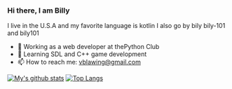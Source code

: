 ### Hi there, I am Billy
I live in the U.S.A and my favorite language is kotlin
I also go by bily bily-101 and bily101
- 🔭 Working as a web developer at thePython Club 
- 🌱 Learning SDL and C++ game development
- 📫 How to reach me: vblawing@gmail.com

[![My's github stats](https://github-readme-stats.vercel.app/api?username=bily-101&theme=tokyonight)](https://github.com/bily-101)
[![Top Langs](https://github-readme-stats.vercel.app/api/top-langs/?username=bily-101&layout=compact)](https://github.com/bily-101)
